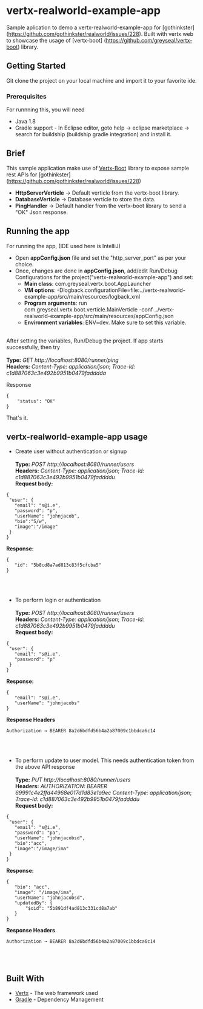 # vertx-realworld-example-app
Sample aplication to demo a vertx-realworld-example-app for [gothinkster] (https://github.com/gothinkster/realworld/issues/228). Built with vertx web to showcase the usage of [vertx-boot]
(https://github.com/greyseal/vertx-boot) library. 

## Getting Started

Git clone the project on your local machine and import it to your favorite ide.

### Prerequisites

For runnning this, you will need
- Java 1.8
- Gradle support - In Eclipse editor, goto help -> eclipse marketplace -> search for buildship (buildship gradle integration) and install it.

## Brief
This sample application make use of [Vertx-Boot](https://github.com/greyseal/vertx-boot) library to expose sample rest APIs for [gothinkster] (https://github.com/gothinkster/realworld/issues/228)
- **HttpServerVerticle**       -> Default verticle from the vertx-boot library.
- **DatabaseVerticle**         -> Database verticle to store the data.
- **PingHandler**              -> Default handler from the vertx-boot library to send a "OK" Json response.

## Running the app

For running the app, (IDE used here is IntelliJ)
- Open **appConfig.json** file and set the "http_server_port" as per your choice.
- Once, changes are done in **appConfig.json**, add/edit Run/Debug Configurations for the project("vertx-realworld-example-app") and set:
  * **Main class**: com.greyseal.vertx.boot.AppLauncher
  * **VM options**: -Dlogback.configurationFile=file:../vertx-realworld-example-app/src/main/resources/logback.xml
  * **Program arguments**: run com.greyseal.vertx.boot.verticle.MainVerticle -conf ../vertx-realworld-example-app/src/main/resources/appConfig.json 
  * **Environment variables**: ENV=dev. Make sure to set this variable.
 <br /><br /> 

After setting the variables, Run/Debug the project. If app starts successfully, then try <br /><br /> 
**Type:** *GET http://localhost:8080/runner/ping* <br />
**Headers:** *Content-Type: application/json*;  *Trace-Id: c1d887063c3e492b9951b0479fadddda* <br />

Response<br />
```
{
    "status": "OK"
}
```
That's it.

## vertx-realworld-example-app usage
* Create user without authentication or signup <br /><br />
**Type:** *POST http://localhost:8080/runner/users* <br />
**Headers:** *Content-Type: application/json*;  *Trace-Id: c1d887063c3e492b9951b0479faddddu* <br />
**Request body:**
 ```
{
  "user": {
    "email": "s@i.e",
    "password": "p",
    "userName": "johnjacob",
    "bio":"S/w",
    "image":"/image"
  }
}
 ```
 **Response:**
 ```
 {
    "id": "5b8cd8a7ad813c83f5cfcba5"
}
 ```
<br /> <br />

* To perform login or authentication <br /><br />
**Type:** *POST http://localhost:8080/runner/users* <br />
**Headers:** *Content-Type: application/json*;  *Trace-Id: c1d887063c3e492b9951b0479faddddu* <br />
**Request body:**
 ```
{
  "user": {
    "email": "s@i.e",
    "password": "p"
  }
}
 ```
 **Response:**
 ```
{
    "email": "s@i.e",
    "userName": "johnjacobs"
}
 ```
 **Response Headers**
 ```
 Authorization → BEARER 8a2d6bdfd56b4a2a87009c1bbdca6c14
 ```
<br /> <br />

* To perform update to user model. This needs authentication token from the above API response <br /><br />
**Type:** *PUT http://localhost:8080/runner/users* <br />
**Headers:** *AUTHORIZATION: BEARER 69991c4e2ffd44968e017d1d83e1a9ec* *Content-Type: application/json*;  *Trace-Id: c1d887063c3e492b9951b0479faddddu* <br />
**Request body:**
 ```
{
  "user": {
    "email": "s@i.e",
    "password": "pa",
    "userName": "johnjacobsd",
    "bio":"acc",
    "image":"/image/ima"
  }
}
 ```
 **Response:**
 ```
{
    "bio": "acc",
    "image": "/image/ima",
    "userName": "johnjacobsd",
    "updatedBy": {
        "$oid": "5b891df4ad813c331cd8a7ab"
    }
}
 ```
 **Response Headers**
 ```
 Authorization → BEARER 8a2d6bdfd56b4a2a87009c1bbdca6c14
 ```
<br /> <br />

## Built With

* [Vertx](http://vertx.io/) - The web framework used
* [Gradle](https://gradle.org/) - Dependency Management
